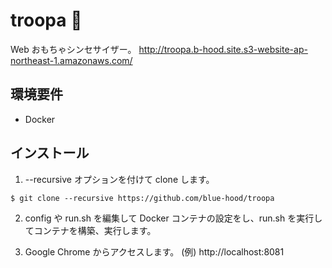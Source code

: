 # troopa 👀
Web おもちゃシンセサイザー。
http://troopa.b-hood.site.s3-website-ap-northeast-1.amazonaws.com/

## 環境要件
- Docker

## インストール
1. --recursive オプションを付けて clone します。
```
$ git clone --recursive https://github.com/blue-hood/troopa
```

2. config や run.sh を編集して Docker コンテナの設定をし、run.sh を実行してコンテナを構築、実行します。

3. Google Chrome からアクセスします。
(例) http://localhost:8081
